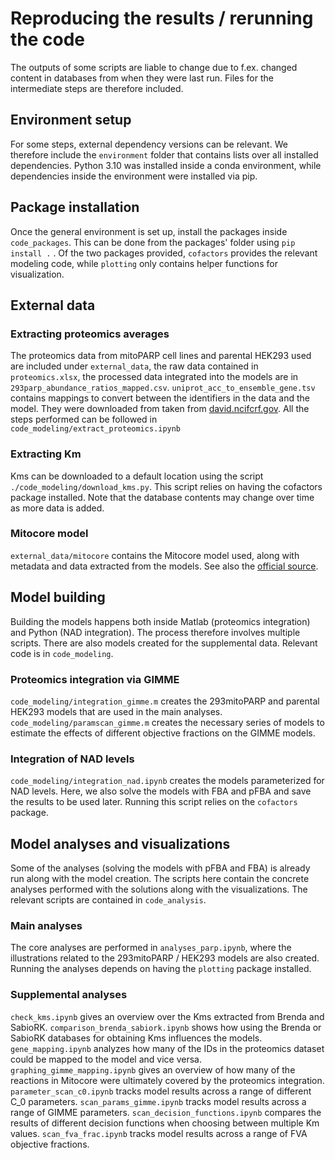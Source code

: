 # Reproducing the results / rerunning the code

The outputs of some scripts are liable to change due to f.ex. changed content in databases from when they were last run.
Files for the intermediate steps are therefore included.

## Environment setup
For some steps, external dependency versions can be relevant. We therefore include the `environment` folder that contains lists over all installed dependencies.
Python 3.10 was installed inside a conda environment, while dependencies inside the environment were installed via pip.

## Package installation
Once the general environment is set up, install the packages inside `code_packages`. This can be done from the packages' folder using `pip install .` .
Of the two packages provided, `cofactors` provides the relevant modeling code, while `plotting` only contains helper functions for visualization.


## External data

### Extracting proteomics averages
The proteomics data from mitoPARP cell lines and parental HEK293 used are included under `external_data`,
the raw data contained in `proteomics.xlsx`, the processed data integrated into the models are in `293parp_abundance_ratios_mapped.csv`.
`uniprot_acc_to_ensemble_gene.tsv` contains mappings to convert between the identifiers in the data and the model. 
They were downloaded from taken from [david.ncifcrf.gov](https://david.ncifcrf.gov/).
All the steps performed can be followed in `code_modeling/extract_proteomics.ipynb`

### Extracting Km
Kms can be downloaded to a default location using the script `./code_modeling/download_kms.py`.
This script relies on having the cofactors package installed.
Note that the database contents may change over time as more data is added.

### Mitocore model
`external_data/mitocore` contains the Mitocore model used, along with metadata and data extracted from the models.
See also the [official source](https://www.mrc-mbu.cam.ac.uk/research-resources-and-facilities/mitocore).


## Model building
Building the models happens both inside Matlab (proteomics integration) and Python (NAD integration).
The process therefore involves multiple scripts.
There are also models created for the supplemental data.
Relevant code is in `code_modeling`.

### Proteomics integration via GIMME
`code_modeling/integration_gimme.m` creates the 293mitoPARP and parental HEK293 models that are used in the main analyses.
`code_modeling/paramscan_gimme.m` creates the necessary series of models to estimate the effects of different objective fractions on the GIMME models.

### Integration of NAD levels
`code_modeling/integration_nad.ipynb` creates the models parameterized for NAD levels. 
Here, we also solve the models with FBA and pFBA and save the results to be used later.
Running this script relies on the `cofactors` package.

## Model analyses and visualizations
Some of the analyses (solving the models with pFBA and FBA) is already run along with the model creation.
The scripts here contain the concrete analyses performed with the solutions along with the visualizations.
The relevant scripts are contained in `code_analysis`.

### Main analyses
The core analyses are performed in `analyses_parp.ipynb`, where the illustrations related to the 293mitoPARP / HEK293 models are also created.
Running the analyses depends on having the `plotting` package installed.


### Supplemental analyses
`check_kms.ipynb` gives an overview over the Kms extracted from Brenda and SabioRK.
`comparison_brenda_sabiork.ipynb` shows how using the Brenda or SabioRK databases for obtaining Kms influences the models.
`gene_mapping.ipynb` analyzes how many of the IDs in the proteomics dataset could be mapped to the model and vice versa. 
`graphing_gimme_mapping.ipynb` gives an overview of how many of the reactions in Mitocore were ultimately covered by the proteomics integration.
`parameter_scan_c0.ipynb` tracks model results across a range of different C_0 parameters.
`scan_params_gimme.ipynb` tracks model results across a range of GIMME parameters.
`scan_decision_functions.ipynb` compares the results of different decision functions when choosing between multiple Km values.
`scan_fva_frac.ipynb` tracks model results across a range of FVA objective fractions.
